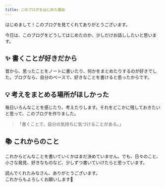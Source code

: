 ```yaml
---
title: このブログをはじめた理由
---
```

はじめまして！このブログを見てくれてありがとうございます。

今日は、このブログをどうしてはじめたのか、少しだけお話ししたいと思います。

## ✨ 書くことが好きだから

昔から、思ったことをノートに書いたり、何かをまとめたりするのが好きでした。ブログなら、自分のペースで、好きなことを書けると思ったからです。

## 💡 考えをまとめる場所がほしかった

毎日いろんなことを感じたり、考えたりします。それをどこかに残しておきたいと思って、このブログを作りました。

> 「書くことで、自分の気持ちに気づけることがある。」

## 📚 これからのこと

これからどんなことを書いていくかはまだ決めていません。でも、日々のこと、小さな発見、好きなものなど、少しずつ書いていけたらと思っています。

読んでくれたみなさん、ありがとうございます。  
これからもよろしくお願いします🌷

